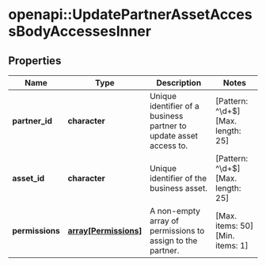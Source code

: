 # openapi::UpdatePartnerAssetAccessBodyAccessesInner


## Properties
Name | Type | Description | Notes
------------ | ------------- | ------------- | -------------
**partner_id** | **character** | Unique identifier of a business partner to update asset access to. | [Pattern: ^\\d+$] [Max. length: 25] 
**asset_id** | **character** | Unique identifier of the business asset. | [Pattern: ^\\d+$] [Max. length: 25] 
**permissions** | [**array[Permissions]**](Permissions.md) | A non-empty array of permissions to assign to the partner. | [Max. items: 50] [Min. items: 1] 


